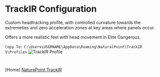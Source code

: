 # TrackIR Configuration #

Custom headtracking profile, with controlled curvature towards the extremeties and zero acceleration zones at key areas where panels occur.

Offers a more realistic feel with head movement in Elite Dangerous.

`Copy To:` `C:\Users\USERNAME\AppData\Roaming\NaturalPoint\TrackIR 5\Profiles`
![TrackIR Profile](https://github.com/Aussiedroid/AD-EDWarthogEnhancedScript/blob/master/Maps/TrackIR-ED-Settings.jpg "TrackIR Profile")

` `

[Home] [NaturePoint TrackIR](https://naturalpoint.com/trackir/ "TrackIR")
